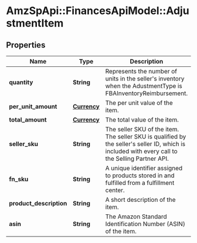 # AmzSpApi::FinancesApiModel::AdjustmentItem

## Properties
Name | Type | Description | Notes
------------ | ------------- | ------------- | -------------
**quantity** | **String** | Represents the number of units in the seller&#39;s inventory when the AdustmentType is FBAInventoryReimbursement. | [optional] 
**per_unit_amount** | [**Currency**](Currency.md) | The per unit value of the item. | [optional] 
**total_amount** | [**Currency**](Currency.md) | The total value of the item. | [optional] 
**seller_sku** | **String** | The seller SKU of the item. The seller SKU is qualified by the seller&#39;s seller ID, which is included with every call to the Selling Partner API. | [optional] 
**fn_sku** | **String** | A unique identifier assigned to products stored in and fulfilled from a fulfillment center. | [optional] 
**product_description** | **String** | A short description of the item. | [optional] 
**asin** | **String** | The Amazon Standard Identification Number (ASIN) of the item. | [optional] 


